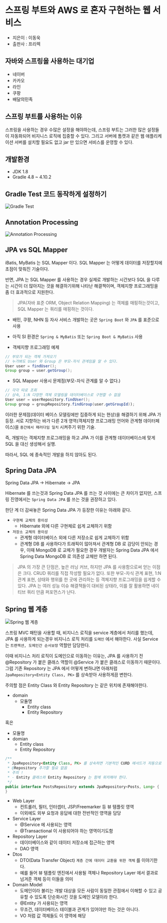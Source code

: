 # 스프링 부트와 AWS 로 혼자 구현하는 웹 서비스

- 지은이 : 이동욱
- 출판사 : 프리렉

## 자바와 스프링을 사용하는 대기업

- 네이버
- 카카오
- 라인
- 쿠팡
- 배달의민족

## 스프링 부트를 사용하는 이유

스프링을 사용하는 경우 수많은 설정을 해야하는데, 스프링 부트는 그러한 많은 설정들이 자동화되어 비지니스 로직에 집중할 수 있다.
그리고 서버에 톰캣과 같은 웹 애플리케이션 서버를 설치할 필요도 없고 jar 만 있으면 서비스를 운영할 수 있다.

## 개발환경

- JDK 1.8
- Gradle 4.8 ~ 4.10.2

## Gradle Test 코드 동작하게 설정하기

![Gradle Test](images/gradle.JPG)

## Annotation Processing 

![Annotation Processing](images/annotationprocessing.JPG)

## JPA vs SQL Mapper

iBatis, MyBatis 는 SQL Mapper 이다. SQL Mapper 는 어떻게 데이터를 저장할지에 초점이 맞춰진 기술이다.

반면, JPA 는 SQL Mapper 를 사용하는 경우 실제로 개발하는 시간보다 SQL 을 다루는 시간이 더 많아지는 것을 해결하기위해 나타난 해결책이며, 객체지향 프로그래밍을 좀 더 효과적으로 지원한다.

> JPA(자바 표준 ORM, Object Relation Mapping) 는 객체를 매핑하는것이고, SQL Mapper 는 쿼리를 매핑하는 것이다.

- 배민, 쿠팡, NHN 등 자사 서비스 개발하는 곳은 `Spring Boot` 와 `JPA` 를 표준으로 사용
- 아직 SI 환경은 `Spring & MyBatis` 또는 `Spring Boot & MyBatis` 사용

- 객체지향 프로그래밍 예제

```java
// 부모가 되는 객체 가져오기
// 누가봐도 User 와 Group 은 부모-자식 관계임을 알 수 있다.
User user = findUser();
Group group = user.getGroup();
```

- SQL Mapper 사용시 문제점(부모-자식 관계를 알 수 없다.)

```java
// 각각 따로 조회
// 상속, 1:N 다양한 객체 모델링을 데이터베이스로 구현할 수 없음
User user = userRepository.findUser();
Group group = groupRepository.findGroup(user.getGroupId));
```

이러한 문제점(데이터 베이스 모델링에만 집중하게 되는 현상)을 해결하기 위해 JPA 가 등장. 서로 지향하는 바가 다른 2개 영역(객체지향 프로그래밍 언어와
관계형 데이터페이스)을 `중간에서 패러다임 일치` 시켜주기 위한 기술.

즉, 개발자는 객체지향 프로그래밍을 하고 JPA 가 이를 관계형 데이터베이스에 맞게 SQL 을 대신 생성해서 실행.

따라서, SQL 에 종속적인 개발을 하지 않아도 된다.

## Spring Data JPA

Spring Data JPA -> Hibernate -> JPA

Hibernate 를 쓰는것과 Spring Data JPA 를 쓰는 것 사이에는 큰 차이가 없지만, 스프링 진영에서는 `Spring Data JPA` 를 쓰는 것을 권장하고 있다.

한단 계 더 감싸놓은 Spring Data JPA 가 등장한 이유는 아래와 같다.

- `구현체 교체의 용이성`
  - Hibernate 외에 다른 구현체로 쉽게 교체하기 위함
- `저장소 교체의 용이성`
  - 관계형 데이터베이스 외에 다른 저장소로 쉽게 교체하기 위함
  - 관계형 DB 를 사용하다가 트래픽이 많아져서 관계형 DB 로 감당이 안되는 경우, 이때 MongoDB 로 교체가 필요한 경우 개발자는 Spring Data JPA 에서 Spring Data MongoDB 로 의존성 교체만 하면 된다.
  
> JPA 의 가장 큰 단점은, 높은 러닝 커브, 하지만 JPA 를 사용함으로써 얻는 이점은 크다. CRUD 쿼리를 직접 작성할 필요가 없다. 또한 부모-자식 관계 표현, 1:N 관계 표현, 상태와 행위를 한 곳에 관리하는 등 객체지향 프로그래밍을 쉽게할 수 있다. JPA 는 여러 성능 이슈 해결책들이 대비된 상태라, 이를 잘 활용하면 네이티브 쿼리 만큼 퍼포먼스가 난다.

## Spring 웹 계층

![Spring 웹 계층](images/layer.JPG)

스프링 MVC 패턴을 사용할 때, 비지니스 로직을 service 계층에서 처리를 했는데, JPA 를 사용하게 되는경우 비지니스 로직 처리를 `도메인` 에서 해야한다.
사실 Service 는 `트랜잭션, 도메인간 순서보장` 역할만 담당한다.

이때 비지니스 처리 로직이 도메인으로 이동하는 이유는, JPA 를 사용하기 전 @Repository 가 붙은 클래스 역할이 @Service 가 붙은 클래스로 이동하기 때문이다. 그럼 기존 Repository 는 JPA 에서 어떻게 변하냐면 아래처럼 `JpaRepository<Entity Class, PK>` 를 상속받아 사용하게끔 변한다.

주의할 점은 Entity Class 와 Entity Repository 는 같은 위치에 존재해야한다.

- domain
  - 모듈명
    - Entity class
    - Entity Repository
 
 혹은
 
 - 모듈명
  - domian
    - Entity class
    - Entity Repository

```java
/**
 * JpaRepository<Entity Class, PK> 를 상속하면 기본적인 CURD 메서드가 자동으로 생성된다.
 * @Repository 추가할 필요 없음
 * 주의 !
 * - Entity 클래스와 Entity Repository 는 함께 위치해야 한다.
 */
public interface PostsRepository extends JpaRepository<Posts, Long> {
}
```

- Web Layer
  - 컨트롤러, 필터, 인터셉터, JSP/Freemarker 등 뷰 템플릿 영역
  - 이외에도 외부 요청과 응답에 대한 전반적인 영역을 담당
- Service Layer
  - @Service 에 사용되는 영역
  - @Transactional 이 사용되어야 하는 영역이기도함
- Repository Layer
  - 데이터베이스와 같이 데이터 저장소에 접근하는 영역
  - DAO 영역
- Dtos
  - DTO(Data Transfer Object) `계층 간에 데이터 교환을 위한 객체` 를 이야기한다.
  - 예를 들어 뷰 템플릿 엔진에서 사용될 객체나 Repository Layer 에서 결과로 넘겨준 객체 등이 이들을 의미
- Domain Model
  - 도메인이라 불리는 개발 대상을 모든 사람이 동일한 관점에서 이해할 수 있고 공유할 수 있도록 단순화시킨 것을 도메인 모델이라 한다.
  - @Entity 가 사용되는 영역
  - 무조건, 데이터베이스 테이블과 관계가 있어야만 하는 것은 아니다.
  - VO 처럼 값 객체들도 이 영역에 해당
 
